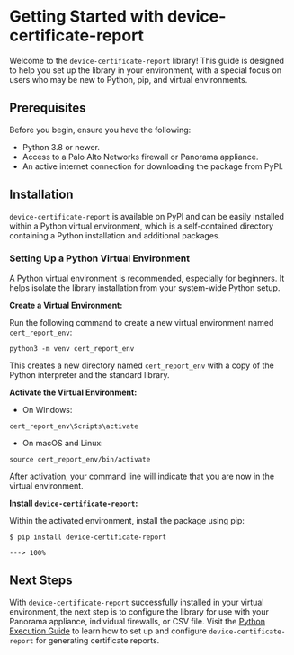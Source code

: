 # Getting Started with device-certificate-report

Welcome to the `device-certificate-report` library! This guide is designed to help you set up the library in your environment, with a special focus on users who may be new to Python, pip, and virtual environments.

## Prerequisites

Before you begin, ensure you have the following:

- Python 3.8 or newer.
- Access to a Palo Alto Networks firewall or Panorama appliance.
- An active internet connection for downloading the package from PyPI.

## Installation

`device-certificate-report` is available on PyPI and can be easily installed within a Python virtual environment, which is a self-contained directory containing a Python installation and additional packages.

### Setting Up a Python Virtual Environment

A Python virtual environment is recommended, especially for beginners. It helps isolate the library installation from your system-wide Python setup.

**Create a Virtual Environment:**

Run the following command to create a new virtual environment named `cert_report_env`:

<div class="termy">

<!-- termynal -->
```console
python3 -m venv cert_report_env
```

</div>

This creates a new directory named `cert_report_env` with a copy of the Python interpreter and the standard library.

**Activate the Virtual Environment:**

- On Windows:

<div class="termy">

<!-- termynal -->
```console
cert_report_env\Scripts\activate
```

</div>

- On macOS and Linux:

<div class="termy">

<!-- termynal -->
```console
source cert_report_env/bin/activate
```

</div>

After activation, your command line will indicate that you are now in the virtual environment.

**Install `device-certificate-report`:**

Within the activated environment, install the package using pip:

<div class="termy">

<!-- termynal -->
```console
$ pip install device-certificate-report

---> 100%
```

</div>

## Next Steps

With `device-certificate-report` successfully installed in your virtual environment, the next step is to configure the library for use with your Panorama appliance, individual firewalls, or CSV file. Visit the [Python Execution Guide](execution.md) to learn how to set up and configure `device-certificate-report` for generating certificate reports.